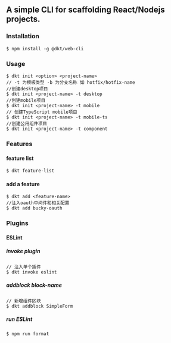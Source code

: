 ## A simple CLI for scaffolding React/Nodejs projects.


### Installation

```
$ npm install -g @dkt/web-cli
```

### Usage
```
$ dkt init <option> <project-name>
// -t 为模板类型 -b 为分支名称 如 hotfix/hotfix-name
//创建desktop项目
$ dkt init <project-name> -t desktop
//创建mobile项目
$ dkt init <project-name> -t mobile
// 创建TypeScript mobile项目
$ dkt init <project-name> -t mobile-ts
//创建公用组件项目
$ dkt init <project-name> -t component
```

### Features
#### feature list
```
$ dkt feature-list
```
#### add a feature
```
$ dkt add <feature-name>
//注入oauth中间件和相关配置
$ dkt add bucky-oauth
```

### Plugins

#### ESLint

##### invoke plugin
```
// 注入单个插件
$ dkt invoke eslint
```
##### addblock block-name
```
// 新增组件区块
$ dkt addblock SimpleForm
```
##### run ESLint
```
$ npm run format
```
